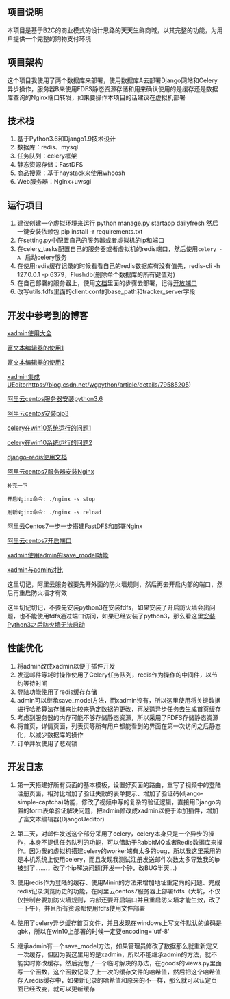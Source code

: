 ## 项目说明

 本项目是基于B2C的商业模式的设计思路的天天生鲜商城，以其完整的功能，为用户提供一个完整的购物支付环境

## 项目架构

这个项目我使用了两个数据库来部署，使用数据库A去部署Django网站和Celery异步操作，服务器B来使用FDFS静态资源存储和用来确认使用的是缓存还是数据库查询的Nginx端口转发，如果要操作本项目的话建议在虚拟机部署



## 技术栈

1. 基于Python3.6和Django1.9技术设计
2. 数据库：redis、mysql
3. 任务队列：celery框架
4. 静态资源存储：FastDFS
5. 商品搜索：基于haystack来使用whoosh
6. Web服务器：Nginx+uwsgi



## 运行项目

1. 建议创建一个虚拟环境来运行
   python manage.py startapp dailyfresh
   然后一键安装依赖包
   pip install -r requirements.txt
2. 在setting.py中配置自己的服务器或者虚拟机的ip和端口
3. 在celery_tasks配置自己的服务器或者虚拟机的redis端口，然后使用`celery -A ` 启动celery服务
4. 在使用redis缓存记录的时候看看自己的redis数据库有没有值先，redis-cli -h 127.0.0.1 -p 6379，Flushdb(删除单个数据库的所有键值对)
5. 在自己部署的服务器上，使用[文档](https://blog.csdn.net/busishenren/article/details/83584885)里面的步骤去部署，记得[开放端口](https://www.cnblogs.com/heqiuyong/p/10460150.html)
6. 改写utils.fdfs里面的client.conf的base_path和tracker_server字段



## 开发中参考到的博客

[xadmin使用大全](https://segmentfault.com/a/1190000016082270?utm_source=tag-newest)

[富文本编辑器的使用1](https://www.cnblogs.com/zmdComeOn/p/11345418.html)

[富文本编辑器的使用2](https://github.com/zhangfisher/DjangoUeditor)

[xadmin集成UEditor]([)https://blog.csdn.net/wgpython/article/details/79585205)

[阿里云centos服务器安装python3.6](https://www.cnblogs.com/charles8866/p/8366695.html)

[阿里云centos安装pip3](https://www.centos.bz/2018/03/centos-7%E5%AE%89%E8%A3%85pip3/)

[celery在win10系统运行的问题1](https://www.cnblogs.com/springionic/p/10959353.html)

[celery在win10系统运行的问题2](https://blog.csdn.net/qq_30242609/article/details/79047660)

[django-redis使用文档](https://django-redis-chs.readthedocs.io/zh_CN/latest/)

[阿里云centos7服务器安装Nginx](https://blog.csdn.net/qq_32953079/article/details/81975160)

```
补充一下

开启Nginx命令: ./nginx -s stop

刷新Nginx命令: ./nginx -s reload
```

[阿里云Centos7一步一步搭建FastDFS和部署Nginx](https://blog.csdn.net/busishenren/article/details/83584885)

[阿里云centos7开启端口](https://www.cnblogs.com/heqiuyong/p/10460150.html)

[xadmin使用admin的save_model功能](https://blog.csdn.net/qq_35531549/article/details/86609258)

[xadmin与admin对比](https://www.jianshu.com/p/05edc51368fd)

这里切记，阿里云服务器要先开外面的防火墙规则，然后再去开启内部的端口，然后再重启防火墙才有效

这里切记切记，不要先安装python3在安装fdfs，如果安装了开启防火墙会出问题，也不能使用fdfs通过端口访问，如果已经安装了python3，那么看这里[安装Python3之后防火墙无法启动](https://blog.csdn.net/cenylon/article/details/79954524)



## 性能优化

1. 将admin改成xadmin以便于插件开发
2. 发送邮件等耗时操作使用了Celery任务队列，redis作为操作的中间件，以节约等待时间
3.  登陆功能使用了redis缓存存储
4.  admin可以继承save_model方法，而xadmin没有，所以这里使用将关键数据进行哈希算法存储来比较来确定数据的更改，再发送异步任务去生成首页缓存
5. 考虑到服务器的内存可能不够存储静态资源，所以采用了FDFS存储静态资源
6.  将首页，详情页面，列表页等所有用户都能看到的界面在第一次访问之后静态化，以减少数据库的操作
7.  订单并发使用了悲观锁

##  开发日志

1. 第一天搭建好所有页面的基本模板，设置好页面的路由，重写了视频中的登陆注册页面，相对比增加了验证失败的表单提示、增加了验证码(django-simple-captcha)功能，修改了视频中写的复杂的验证逻辑，直接用Django内置的form表单验证解决问题，把admin修改成xadmin以便于添加插件，增加了富文本编辑器(DjangoUeditor)

2. 第二天，对邮件发送这个部分采用了celery，celery本身只是一个异步的操作，本身不提供任务队列的功能，可以借助于RabbitMQ或者Redis数据库来操作。因为我的虚拟机搭建celery的worker端有太多的bug，所以我这里采用的是本机系统上使用celery，而且发现我测试注册发送邮件次数太多导致我的ip被封了.......，改了个ip解决问题(开发一个钟，改BUG半天...)

3. 使用redis作为登陆的缓存、使用Minin的方法来增加地址重定向的问题、完成redis记录浏览历史的功能，在阿里云centos7服务器上部署fdfs（大坑，不仅仅控制台要加防火墙规则，内部还要开启端口并且重启防火墙才能生效，改了一下午），并且所有资源都使用fdfs使用文件部署

4. 使用了celery异步缓存首页文件，并且发现在windows上写文件默认的编码是gbk，所以在win10上部署的时候一定要encoding='utf-8'

5. 继承admin有一个save_model方法，如果管理员修改了数据那么就重新定义一次缓存，但因为我这里用的是xadmin，所以不能继承admin的方法，就不能实时修改缓存。然后我想了一个临时解决的办法，在goods的views.py里面写一个函数，这个函数记录了上一次的缓存文件的哈希值，然后把这个哈希值存入redis缓存中，如果新记录的哈希值和原来的不一样，那么就可以认定页面已经改变，就可以更新缓存

   



